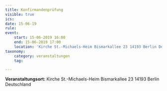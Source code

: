 ```yaml
---
title: Konfirmandenprüfung
visible: true
ics: 
date: 15-06-19
rule: 
event:
	start: 15-06-2019 16:00
	end: 15-06-2019 17:00
	location: 'Kirche St.-Michaels-Heim Bismarkallee 23 14193 Berlin Deutschland'
taxonomy:
	category: veranstaltungen
	tag: 

---
```




**Veranstaltungsort:** Kirche St.-Michaels-Heim
Bismarkallee 23
14193 Berlin
Deutschland

